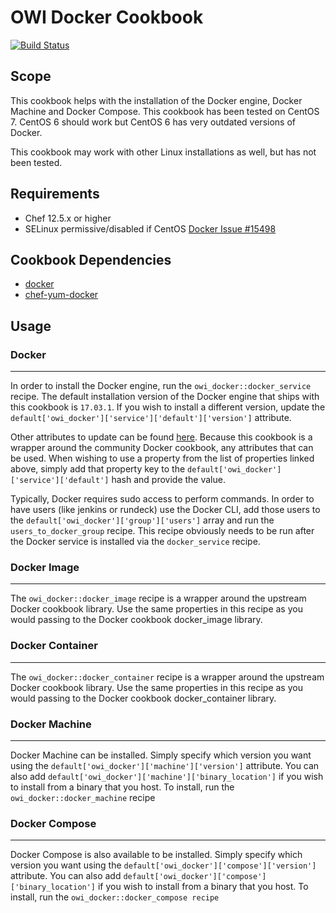 # OWI Docker Cookbook

[![Build Status](https://travis-ci.org/USGS-CIDA/chef-cookbook-owi-docker.svg?branch=master)](https://travis-ci.org/USGS-CIDA/chef-cookbook-owi-docker)

## Scope

This cookbook helps with the installation of the Docker engine, Docker Machine and
Docker Compose. This cookbook has been tested on CentOS 7. CentOS 6 should work but
CentOS 6 has very outdated versions of Docker.

This cookbook may work with other Linux installations as well, but has not been
tested.

## Requirements

- Chef 12.5.x or higher
- SELinux permissive/disabled if CentOS [Docker Issue #15498](https://github.com/docker/docker/issues/15498)

## Cookbook Dependencies

- [docker](https://supermarket.chef.io/cookbooks/docker)
- [chef-yum-docker](https://supermarket.chef.io/cookbooks/chef-yum-docker)

## Usage

### Docker
---

In order to install the Docker engine, run the `owi_docker::docker_service` recipe.
The default installation version of the Docker engine that ships with this cookbook
is `17.03.1`. If you wish to install a different version, update the
`default['owi_docker']['service']['default']['version']` attribute.

Other attributes to update can be found [here](https://github.com/chef-cookbooks/docker#properties-4).
Because this cookbook is a wrapper around the community Docker cookbook, any attributes
that can be used. When wishing to use a property from the list of properties linked above,
simply add that property key to the `default['owi_docker']['service']['default']` hash
and provide the value.

Typically, Docker requires sudo access to perform commands. In order to have users
(like jenkins or rundeck) use the Docker CLI, add those users to the `default['owi_docker']['group']['users']`
array and run the `users_to_docker_group` recipe. This recipe obviously needs to be
run after the Docker service is installed via the `docker_service` recipe.

### Docker Image
---

The `owi_docker::docker_image` recipe is a wrapper around the upstream Docker cookbook
library. Use the same properties in this recipe as you would passing to the Docker
cookbook docker_image library.

### Docker Container
---

The `owi_docker::docker_container` recipe is a wrapper around the upstream Docker cookbook
library. Use the same properties in this recipe as you would passing to the Docker
cookbook docker_container library. 

### Docker Machine
---

Docker Machine can be installed. Simply specify which version you
want using the `default['owi_docker']['machine']['version']` attribute. You can also
add `default['owi_docker']['machine']['binary_location']` if you wish to install from
a binary that you host. To install, run the `owi_docker::docker_machine` recipe

### Docker Compose
---

Docker Compose is also available to be installed. Simply specify which version you
want using the `default['owi_docker']['compose']['version']` attribute. You can also
add `default['owi_docker']['compose']['binary_location']` if you wish to install from
a binary that you host. To install, run the `owi_docker::docker_compose recipe`
